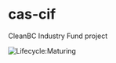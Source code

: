 # cas-cif

CleanBC Industry Fund project

![Lifecycle:Maturing](https://img.shields.io/badge/Lifecycle-Maturing-007EC6)
